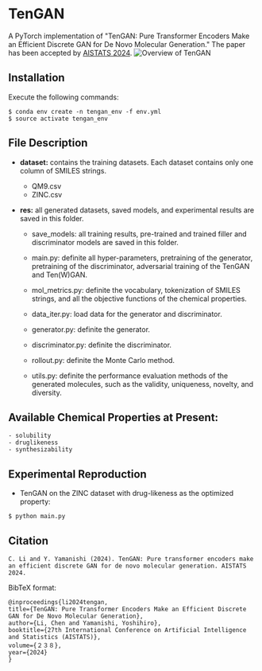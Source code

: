 # TenGAN

A PyTorch implementation of "TenGAN: Pure Transformer Encoders Make an Efficient Discrete GAN for De Novo Molecular Generation."
The paper has been accepted by [AISTATS 2024](https://). ![Overview of TenGAN](https://github.com/naruto7283/TenGAN/blob/main/tengan_overview.png)

## Installation
Execute the following commands:
```
$ conda env create -n tengan_env -f env.yml
$ source activate tengan_env
```

## File Description

  - **dataset:** contains the training datasets. Each dataset contains only one column of SMILES strings.
	  - QM9.csv
	  - ZINC.csv
   
  - **res:** all generated datasets, saved models, and experimental results are saved in this folder.
	- save_models: all training results, pre-trained and trained filler and discriminator models are saved in this folder.

	- main.py: definite all hyper-parameters, pretraining of the generator, pretraining of the discriminator, adversarial training of the TenGAN and Ten(W)GAN.
		
	- mol_metrics.py: definite the vocabulary, tokenization of SMILES strings, and all the objective functions of the chemical properties.	

	- data_iter.py: load data for the generator and discriminator.

	- generator.py: definite the generator.

	- discriminator.py: definite the discriminator.

	- rollout.py: definite the Monte Carlo method.

	- utils.py: definite the performance evaluation methods of the generated molecules, such as the validity, uniqueness, novelty, and diversity. 

## Available Chemical Properties at Present:
	- solubility
	- druglikeness
	- synthesizability
 
## Experimental Reproduction

  - TenGAN on the ZINC dataset with drug-likeness as the optimized property:
  ```
  $ python main.py
  ```
  
## Citation
  ```
  C. Li and Y. Yamanishi (2024). TenGAN: Pure transformer encoders make an efficient discrete GAN for de novo molecular generation. AISTATS 2024.
  ```
  
  BibTeX format:
  ```
  @inproceedings{li2024tengan,
  title={TenGAN: Pure Transformer Encoders Make an Efficient Discrete GAN for De Novo Molecular Generation},
  author={Li, Chen and Yamanishi, Yoshihiro},
  booktitle={27th International Conference on Artificial Intelligence and Statistics (AISTATS)},
  volume={２３８},
  year={2024}
  }
  ```
